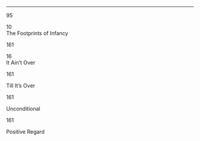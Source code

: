 ---

95

10  
The Footprints of Infancy

161

16  
It Ain’t Over

161

Till It’s Over

161

Unconditional

161

Positive Regard
